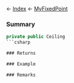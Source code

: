 ← [Index](Api-Index) ← [MyFixedPoint](VRage.MyFixedPoint)

### Summary

```csharp
private public Ceiling
```csharp

### Returns

### Example

### Remarks

